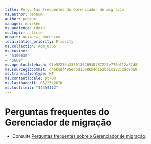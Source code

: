 ```yaml
---
title: Perguntas frequentes do Gerenciador de migração
ms.author: pebaum
author: pebaum
manager: mnirkhe
ms.audience: Admin
ms.topic: article
ROBOTS: NOINDEX, NOFOLLOW
localization_priority: Priority
ms.collection: Adm_O365
ms.custom:
- "5300030"
- "5669"
ms.openlocfilehash: 9fe58236a335613526948f87225e770e512a37d8
ms.sourcegitcommit: c46b8df485edbd13e8bb4d1b2ba1c2821ddc9da0
ms.translationtype: HT
ms.contentlocale: pt-BR
ms.lasthandoff: 05/23/2020
ms.locfileid: "44354112"
---
```

# <a name="migration-manager-faq"></a>Perguntas frequentes do Gerenciador de migração

- Consulte [Perguntas frequentes sobre o Gerenciador de migração](https://docs.microsoft.com/sharepointmigration/mm-faqs).
